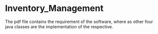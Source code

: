 # Inventory_Management
The pdf file contains the requirement of the software, where as other four java classes are the implementation of the respective.
